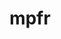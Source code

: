 ---
title: "mpfr"
layout: cache
categories: [package, v0.18.1]
meta: {"versions": ["3.1.6", "4.1.0"], "compilers": ["gcc@=7.3.1", "gcc@=7.5.0"], "oss": ["amzn2", "ubuntu18.04"], "platforms": ["linux"], "targets": ["aarch64", "graviton2", "x86_64", "x86_64_v3", "x86_64_v4"], "stacks": ["aws-ahug", "aws-ahug-aarch64", "aws-isc", "aws-isc-aarch64", "e4s", "radiuss", "root", "tutorial"], "num_specs": 6, "num_specs_by_stack": {"aws-ahug": 2, "aws-isc": 2, "root": 6, "aws-isc-aarch64": 2, "aws-ahug-aarch64": 2, "tutorial": 2, "radiuss": 1, "e4s": 1}}
spec_details: [{"hash": "ixy5ws5y6y235jgsskcjozva7nwisvko", "compiler": "gcc@=7.3.1", "versions": ["4.1.0"], "os": "amzn2", "platform": "linux", "target": "x86_64_v4", "variants": ["libs=shared,static"], "stacks": ["aws-ahug", "aws-isc", "root"], "size": "-", "tarball": "https://binaries.spack.io/v0.18.1/build_cache/linux-amzn2-x86_64_v4/gcc-7.3.1/mpfr-4.1.0/linux-amzn2-x86_64_v4-gcc-7.3.1-mpfr-4.1.0-ixy5ws5y6y235jgsskcjozva7nwisvko.spack"}, {"hash": "nehjimtwqpzaszbk3nafgivjy5b4tthw", "compiler": "gcc@=7.3.1", "versions": ["4.1.0"], "os": "amzn2", "platform": "linux", "target": "aarch64", "variants": ["libs=shared,static"], "stacks": ["root", "aws-isc-aarch64", "aws-ahug-aarch64"], "size": "-", "tarball": "https://binaries.spack.io/v0.18.1/build_cache/linux-amzn2-aarch64/gcc-7.3.1/mpfr-4.1.0/linux-amzn2-aarch64-gcc-7.3.1-mpfr-4.1.0-nehjimtwqpzaszbk3nafgivjy5b4tthw.spack"}, {"hash": "k2haucmiex7goeyz6dsoh4owplmvfn7a", "compiler": "gcc@=7.3.1", "versions": ["4.1.0"], "os": "amzn2", "platform": "linux", "target": "x86_64_v3", "variants": ["libs=shared,static"], "stacks": ["aws-ahug", "aws-isc", "root"], "size": "-", "tarball": "https://binaries.spack.io/v0.18.1/build_cache/linux-amzn2-x86_64_v3/gcc-7.3.1/mpfr-4.1.0/linux-amzn2-x86_64_v3-gcc-7.3.1-mpfr-4.1.0-k2haucmiex7goeyz6dsoh4owplmvfn7a.spack"}, {"hash": "mx44fxq3s23uooj6fwihq6go3aew3xjm", "compiler": "gcc@=7.3.1", "versions": ["4.1.0"], "os": "amzn2", "platform": "linux", "target": "graviton2", "variants": ["libs=shared,static"], "stacks": ["root", "aws-isc-aarch64", "aws-ahug-aarch64"], "size": "-", "tarball": "https://binaries.spack.io/v0.18.1/build_cache/linux-amzn2-graviton2/gcc-7.3.1/mpfr-4.1.0/linux-amzn2-graviton2-gcc-7.3.1-mpfr-4.1.0-mx44fxq3s23uooj6fwihq6go3aew3xjm.spack"}, {"hash": "vmql5cb4vcdkgkonkqgzdkryyb5dy7jl", "compiler": "gcc@=7.5.0", "versions": ["3.1.6"], "os": "ubuntu18.04", "platform": "linux", "target": "x86_64", "variants": ["libs=shared,static", "patches=7a6dd71"], "stacks": ["root", "tutorial"], "size": "-", "tarball": "https://binaries.spack.io/v0.18.1/build_cache/linux-ubuntu18.04-x86_64/gcc-7.5.0/mpfr-3.1.6/linux-ubuntu18.04-x86_64-gcc-7.5.0-mpfr-3.1.6-vmql5cb4vcdkgkonkqgzdkryyb5dy7jl.spack"}, {"hash": "3txoqc5ghe6wlh4l3nyqkt6re4didzd4", "compiler": "gcc@=7.5.0", "versions": ["4.1.0"], "os": "ubuntu18.04", "platform": "linux", "target": "x86_64", "variants": ["libs=shared,static"], "stacks": ["root", "radiuss", "tutorial", "e4s"], "size": "-", "tarball": "https://binaries.spack.io/v0.18.1/build_cache/linux-ubuntu18.04-x86_64/gcc-7.5.0/mpfr-4.1.0/linux-ubuntu18.04-x86_64-gcc-7.5.0-mpfr-4.1.0-3txoqc5ghe6wlh4l3nyqkt6re4didzd4.spack"}]
---